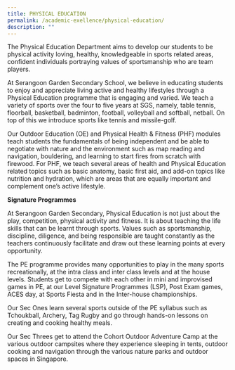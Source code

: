 ```yaml
---
title: PHYSICAL EDUCATION
permalink: /academic-exellence/physical-education/
description: ""
---
```

The Physical Education Department aims to develop our students to be physical activity loving, healthy, knowledgeable in sports related areas, confident individuals portraying values of sportsmanship who are team players.


At Serangoon Garden Secondary School, we believe in educating students to enjoy and appreciate living active and healthy lifestyles through a Physical Education programme that is engaging and varied. We teach a variety of sports over the four to five years at SGS, namely, table tennis, floorball, basketball, badminton, football, volleyball and softball, netball. On top of this we introduce sports like tennis and missile-golf.

Our Outdoor Education (OE) and Physical Health & Fitness (PHF) modules teach students the fundamentals of being independent and be able to negotiate with nature and the environment such as map reading and navigation, bouldering, and learning to start fires from scratch with firewood. For PHF, we teach several areas of health and Physical Education related topics such as basic anatomy, basic first aid, and add-on topics like nutrition and hydration, which are areas that are equally important and complement one’s active lifestyle.

**Signature Programmes**

At Serangoon Garden Secondary, Physical Education is not just about the play, competition, physical activity and fitness. It is about teaching the life skills that can be learnt through sports. Values such as sportsmanship, discipline, diligence, and being responsible are taught constantly as the teachers continuously facilitate and draw out these learning points at every opportunity.


The PE programme provides many opportunities to play in the many sports recreationally, at the intra class and inter class levels and at the house levels. Students get to compete with each other in mini and improvised games in PE, at our Level Signature Programmes (LSP), Post Exam games, ACES day, at Sports Fiesta and in the Inter-house championships.

Our Sec Ones learn several sports outside of the PE syllabus such as Tchoukball, Archery, Tag Rugby and go through hands-on lessons on creating and cooking healthy meals.

Our Sec Threes get to attend the Cohort Outdoor Adventure Camp at the various outdoor campsites where they experience sleeping in tents, outdoor cooking and navigation through the various nature parks and outdoor spaces in Singapore.